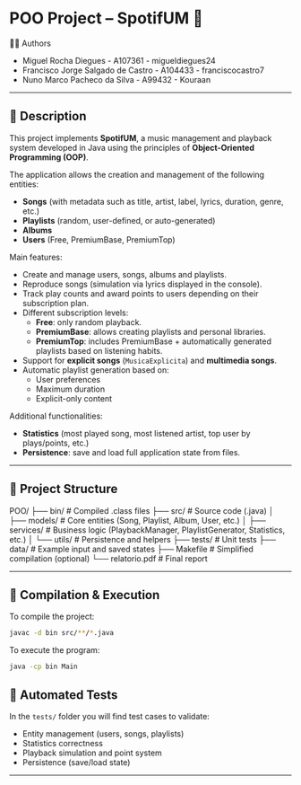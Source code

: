 # POO Project – SpotifUM 🎵

👨‍💻 Authors

* Miguel Rocha Diegues - A107361 - migueldiegues24  
* Francisco Jorge Salgado de Castro - A104433 - franciscocastro7  
* Nuno Marco Pacheco da Silva - A99432 - Kouraan  

---

## 📁 Description

This project implements **SpotifUM**, a music management and playback system developed in Java using the principles of **Object-Oriented Programming (OOP)**.  

The application allows the creation and management of the following entities:
- **Songs** (with metadata such as title, artist, label, lyrics, duration, genre, etc.)
- **Playlists** (random, user-defined, or auto-generated)
- **Albums**
- **Users** (Free, PremiumBase, PremiumTop)

Main features:
- Create and manage users, songs, albums and playlists.
- Reproduce songs (simulation via lyrics displayed in the console).
- Track play counts and award points to users depending on their subscription plan.
- Different subscription levels:
  - **Free**: only random playback.  
  - **PremiumBase**: allows creating playlists and personal libraries.  
  - **PremiumTop**: includes PremiumBase + automatically generated playlists based on listening habits.
- Support for **explicit songs** (`MusicaExplicita`) and **multimedia songs**.
- Automatic playlist generation based on:
  - User preferences  
  - Maximum duration  
  - Explicit-only content  

Additional functionalities:
- **Statistics** (most played song, most listened artist, top user by plays/points, etc.)
- **Persistence**: save and load full application state from files.  

---

## 🧠 Project Structure

POO/
├── bin/ # Compiled .class files
├── src/ # Source code (.java)
│ ├── models/ # Core entities (Song, Playlist, Album, User, etc.)
│ ├── services/ # Business logic (PlaybackManager, PlaylistGenerator, Statistics, etc.)
│ └── utils/ # Persistence and helpers
├── tests/ # Unit tests
├── data/ # Example input and saved states
├── Makefile # Simplified compilation (optional)
└── relatorio.pdf # Final report


---

## 🚀 Compilation & Execution

To compile the project:

```bash
javac -d bin src/**/*.java

```
To execute the program:

```bash
java -cp bin Main

```

## 🧪 Automated Tests

In the `tests/` folder you will find test cases to validate:
- Entity management (users, songs, playlists)  
- Statistics correctness  
- Playback simulation and point system  
- Persistence (save/load state)  

---
